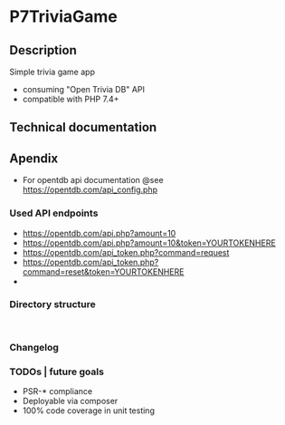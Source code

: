 # P7TriviaGame

## Description 
Simple trivia game app

  - consuming "Open Trivia DB" API 
  - compatible with PHP 7.4+


## Technical documentation



## Apendix

- For opentdb api documentation @see https://opentdb.com/api_config.php


### Used API endpoints

- https://opentdb.com/api.php?amount=10
- https://opentdb.com/api.php?amount=10&token=YOURTOKENHERE
- https://opentdb.com/api_token.php?command=request
- https://opentdb.com/api_token.php?command=reset&token=YOURTOKENHERE
- 


### Directory structure
<pre>

</pre>

### Changelog


### TODOs | future goals

- PSR-* compliance
- Deployable via composer
- 100% code coverage in unit testing